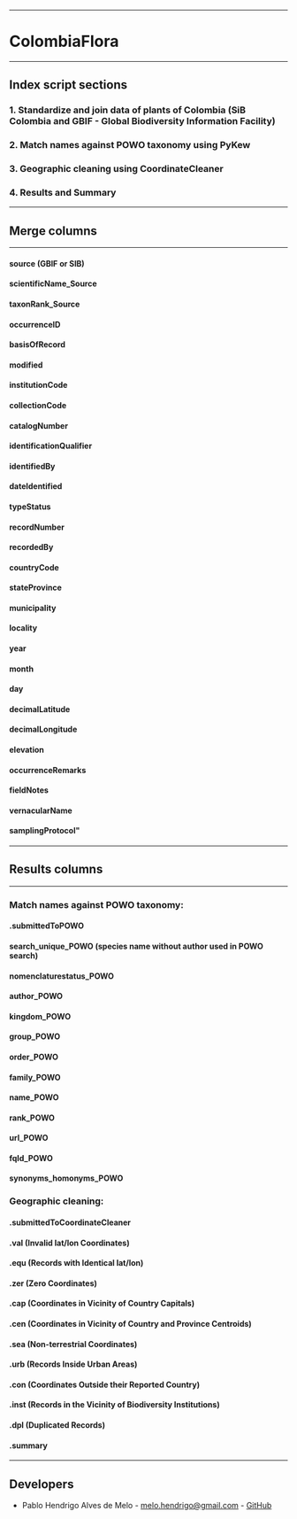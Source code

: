 ***
# ColombiaFlora
***

## Index script sections
### 1. Standardize and join data of plants of Colombia (SiB Colombia and GBIF - Global Biodiversity Information Facility)
### 2. Match names against POWO taxonomy using PyKew
### 3. Geographic cleaning using CoordinateCleaner
### 4. Results and Summary

***
## Merge columns
***
  #### source (GBIF or SIB)
  #### scientificName_Source
  #### taxonRank_Source
  #### occurrenceID                  
  #### basisOfRecord
  #### modified
  #### institutionCode
  #### collectionCode
  #### catalogNumber
  #### identificationQualifier
  #### identifiedBy
  #### dateIdentified
  #### typeStatus
  #### recordNumber
  #### recordedBy
  #### countryCode
  #### stateProvince
  #### municipality
  #### locality
  #### year
  #### month
  #### day
  #### decimalLatitude
  #### decimalLongitude
  #### elevation
  #### occurrenceRemarks
  #### fieldNotes
  #### vernacularName
  #### samplingProtocol"

***
## Results columns
***

### Match names against POWO taxonomy:
  
  #### .submittedToPOWO
  #### search_unique_POWO (species name without author used in POWO search) 
  #### nomenclaturestatus_POWO
  #### author_POWO
  #### kingdom_POWO
  #### group_POWO
  #### order_POWO
  #### family_POWO
  #### name_POWO
  #### rank_POWO
  #### url_POWO
  #### fqId_POWO
  #### synonyms_homonyms_POWO
   
   
### Geographic cleaning:
  
  #### .submittedToCoordinateCleaner
  #### .val  (Invalid lat/lon Coordinates)
  #### .equ  (Records with Identical lat/lon)
  #### .zer  (Zero Coordinates)
  #### .cap  (Coordinates in Vicinity of Country Capitals)
  #### .cen  (Coordinates in Vicinity of Country and Province Centroids)
  #### .sea  (Non-terrestrial Coordinates) 
  #### .urb  (Records Inside Urban Areas)
  #### .con  (Coordinates Outside their Reported Country)
  #### .inst (Records in the Vicinity of Biodiversity Institutions)
  #### .dpl  (Duplicated Records)
  #### .summary

***

## Developers
* Pablo Hendrigo Alves de Melo - melo.hendrigo@gmail.com - [GitHub](https://github.com/pablopains)
